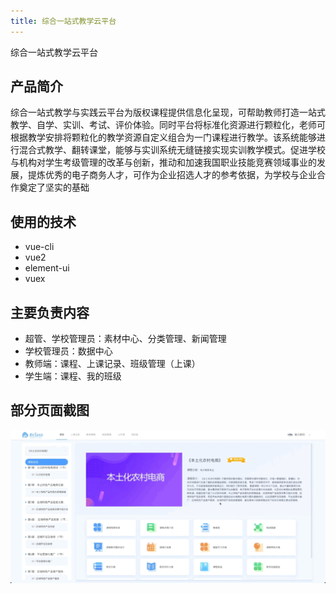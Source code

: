 ```yaml
---
title: 综合一站式教学云平台
---
```


[//]: # ([综合一站式教学云平台]&#40;https://yun.yikeos.com/&#41;)
综合一站式教学云平台

## 产品简介
综合一站式教学与实践云平台为版权课程提供信息化呈现，可帮助教师打造一站式教学、自学、实训、考试、评价体验。同时平台将标准化资源进行颗粒化，老师可根据教学安排将颗粒化的教学资源自定义组合为一门课程进行教学。该系统能够进行混合式教学、翻转课堂，能够与实训系统无缝链接实现实训教学模式。促进学校与机构对学生考级管理的改革与创新，推动和加速我国职业技能竞赛领域事业的发展，提炼优秀的电子商务人才，可作为企业招选人才的参考依据，为学校与企业合作奠定了坚实的基础

## 使用的技术
- vue-cli
- vue2
- element-ui
- vuex

## 主要负责内容
- 超管、学校管理员：素材中心、分类管理、新闻管理
- 学校管理员：数据中心
- 教师端：课程、上课记录、班级管理（上课）
- 学生端：课程、我的班级


## 部分页面截图

![An image](../../images/yun.gif)